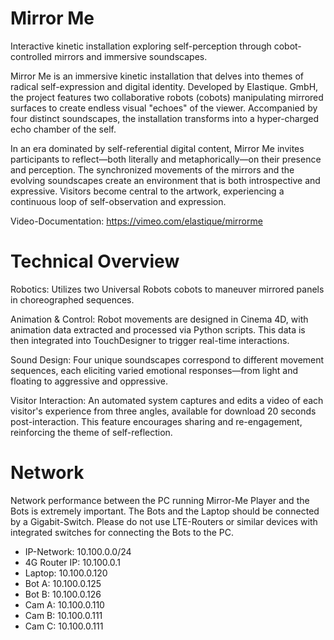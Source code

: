 # Mirror Me
Interactive kinetic installation exploring self-perception through cobot-controlled mirrors and immersive soundscapes.

Mirror Me is an immersive kinetic installation that delves into themes of radical self-expression and digital identity. Developed by Elastique. GmbH, the project features two collaborative robots (cobots) manipulating mirrored surfaces to create endless visual "echoes" of the viewer. Accompanied by four distinct soundscapes, the installation transforms into a hyper-charged echo chamber of the self.

In an era dominated by self-referential digital content, Mirror Me invites participants to reflect—both literally and metaphorically—on their presence and perception. The synchronized movements of the mirrors and the evolving soundscapes create an environment that is both introspective and expressive. Visitors become central to the artwork, experiencing a continuous loop of self-observation and expression.

Video-Documentation:
https://vimeo.com/elastique/mirrorme

# Technical Overview

Robotics: Utilizes two Universal Robots cobots to maneuver mirrored panels in choreographed sequences.

Animation & Control: Robot movements are designed in Cinema 4D, with animation data extracted and processed via Python scripts. This data is then integrated into TouchDesigner to trigger real-time interactions.

Sound Design: Four unique soundscapes correspond to different movement sequences, each eliciting varied emotional responses—from light and floating to aggressive and oppressive.

Visitor Interaction: An automated system captures and edits a video of each visitor's experience from three angles, available for download 20 seconds post-interaction. This feature encourages sharing and re-engagement, reinforcing the theme of self-reflection.

# Network
Network performance between the PC running Mirror-Me Player and the Bots is extremely important. The Bots and the Laptop should be connected by a Gigabit-Switch. Please do not use LTE-Routers or similar devices with integrated switches for connecting the Bots to the PC.

- IP-Network: 10.100.0.0/24
- 4G Router IP: 10.100.0.1
- Laptop: 10.100.0.120
- Bot A: 10.100.0.125
- Bot B: 10.100.0.126
- Cam A: 10.100.0.110
- Cam B: 10.100.0.111
- Cam C: 10.100.0.111
